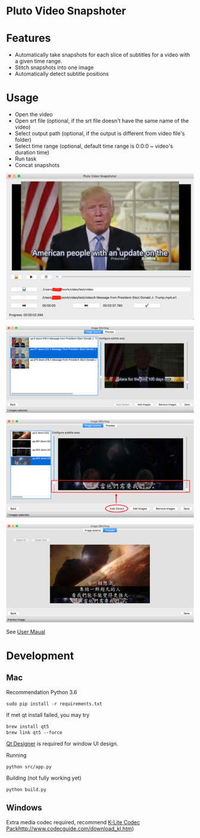 Pluto Video Snapshoter
====

# Features

- Automatically take snapshots for each slice of subtitles for a video with a given time range.
- Stitch snapshots into one image
- Automatically detect subtitle positions

# Usage

- Open the video
- Open srt file (optional, if the srt file doesn't have the same name of the video)
- Select output path (optional, if the output is different from video file's folder)
- Select time range (optional, default time range is 0:0:0 ~ video's duration time)
- Run task
- Concat snapshots

![Snapshot UI](doc/images/snapshot_ui.png)

![Snapshot UI](doc/images/snapshot_ui_stitching.png)

![Snapshot UI](doc/images/auto_detection/subtitle_auto_detection.png)

![Snapshot UI](doc/images/auto_detection/preview.png)

See [User Maual](doc/user_manual.md)

# Development

## Mac

Recommendation Python 3.6

```
sudo pip install -r requirements.txt
```

If met qt install failed, you may try 

```
brew install qt5
brew link qt5 --force
```

[Qt Designer](https://www.qt.io/download) is required for window UI design.

Running

```
python src/app.py
```

Building (not fully working yet)

```
python build.py
```

## Windows

Extra media codec required, recommend [K-Lite Codec Pack]()http://www.codecguide.com/download_kl.htm)


